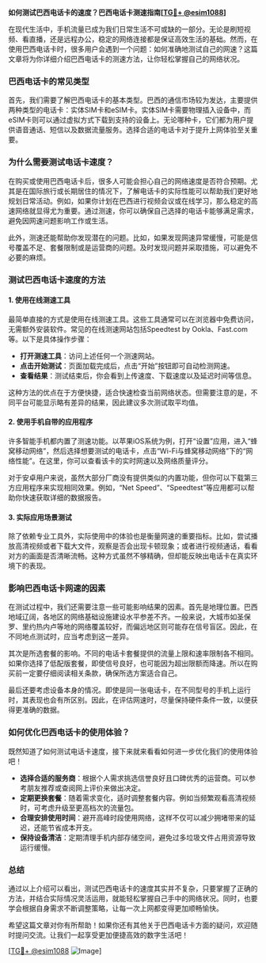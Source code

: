 **如何测试巴西电话卡的速度？巴西电话卡测速指南[[TG💪+ @esim1088](https://t.me/s/esim1088)]**

在现代生活中，手机流量已成为我们日常生活不可或缺的一部分。无论是刷短视频、看直播，还是远程办公，稳定的网络连接都是保证高效生活的基础。然而，在使用巴西电话卡时，很多用户会遇到一个问题：如何准确地测试自己的网速？这篇文章将为你详细介绍巴西电话卡的测速方法，让你轻松掌握自己的网络状况。

### 巴西电话卡的常见类型

首先，我们需要了解巴西电话卡的基本类型。巴西的通信市场较为发达，主要提供两种类型的电话卡：实体SIM卡和eSIM卡。实体SIM卡需要物理插入设备中，而eSIM卡则可以通过虚拟方式下载到支持的设备上。无论哪种卡，它们都为用户提供语音通话、短信以及数据流量服务。选择合适的电话卡对于提升上网体验至关重要。

### 为什么需要测试电话卡速度？

在购买或使用巴西电话卡后，很多人可能会担心自己的网络速度是否符合预期。尤其是在国际旅行或长期居住的情况下，了解电话卡的实际性能可以帮助我们更好地规划日常活动。例如，如果你计划在巴西进行视频会议或在线学习，那么稳定的高速网络就显得尤为重要。通过测速，你可以确保自己选择的电话卡能够满足需求，避免因网速问题影响工作或生活。

此外，测速还能帮助你发现潜在的问题。比如，如果发现网速异常缓慢，可能是信号覆盖不足、套餐限制或是运营商的问题。及时发现问题并采取措施，可以避免不必要的麻烦。

### 测试巴西电话卡速度的方法

#### 1. 使用在线测速工具

最简单直接的方式是使用在线测速工具。这些工具通常可以在浏览器中免费访问，无需额外安装软件。常见的在线测速网站包括Speedtest by Ookla、Fast.com等。以下是具体操作步骤：

- **打开测速工具**：访问上述任何一个测速网站。
- **点击开始测试**：页面加载完成后，点击“开始”按钮即可自动检测网速。
- **查看结果**：测试结束后，你会看到上传速度、下载速度以及延迟时间等信息。

这种方法的优点在于方便快捷，适合快速检查当前网络状态。但需要注意的是，不同平台可能显示略有差异的结果，因此建议多次测试取平均值。

#### 2. 使用手机自带的应用程序

许多智能手机都内置了测速功能。以苹果iOS系统为例，打开“设置”应用，进入“蜂窝移动网络”，然后选择想要测试的电话卡，点击“Wi-Fi与蜂窝移动网络”下的“网络性能”。在这里，你可以查看该卡的实时网速以及网络质量评分。

对于安卓用户来说，虽然大部分厂商没有提供类似的内置功能，但你可以下载第三方应用程序来实现相同效果。例如，“Net Speed”、“Speedtest”等应用都可以帮助你快速获取详细的数据报告。

#### 3. 实际应用场景测试

除了依赖专业工具外，实际使用中的体验也是衡量网速的重要指标。比如，尝试播放高清视频或者下载大文件，观察是否会出现卡顿现象；或者进行视频通话，看看对方的画面是否清晰流畅。这种方式虽然不够精确，但却能反映出电话卡在真实环境下的表现。

### 影响巴西电话卡网速的因素

在测试过程中，我们还需要注意一些可能影响结果的因素。首先是地理位置。巴西地域辽阔，各地区的网络基础设施建设水平参差不齐。一般来说，大城市如圣保罗、里约热内卢等地的网络覆盖较好，而偏远地区则可能存在信号盲区。因此，在不同地点测试时，应当考虑到这一差异。

其次是所选套餐的影响。不同的电话卡套餐提供的流量上限和速率限制各不相同。如果你选择了低配版套餐，即使信号良好，也可能因为超出限额而降速。所以在购买前一定要仔细阅读相关条款，确保所选方案适合自己。

最后还要考虑设备本身的情况。即使是同一张电话卡，在不同型号的手机上运行时，其表现也会有所区别。因此，在评估网速时，尽量保持硬件条件一致，以便获得更准确的数据。

### 如何优化巴西电话卡的使用体验？

既然知道了如何测试电话卡速度，接下来就来看看如何进一步优化我们的使用体验吧！

- **选择合适的服务商**：根据个人需求挑选信誉良好且口碑优秀的运营商。可以参考朋友推荐或查阅网上评价来做出决定。
- **定期更换套餐**：随着需求变化，适时调整套餐内容。例如当频繁观看高清视频时，可考虑升级至更高档次的流量包。
- **合理安排使用时间**：避开高峰时段使用网络，这样不仅可以减少拥堵带来的延迟，还能节省成本开支。
- **保持设备清洁**：定期清理手机内部存储空间，避免过多垃圾文件占用资源导致运行缓慢。

### 总结

通过以上介绍可以看出，测试巴西电话卡的速度其实并不复杂，只要掌握了正确的方法，并结合实际情况灵活运用，就能轻松掌握自己手中的网络状况。同时，也要学会根据自身需求不断调整策略，让每一次上网都变得更加顺畅愉快。

希望这篇文章对你有所帮助！如果你还有其他关于巴西电话卡方面的疑问，欢迎随时提问交流。让我们一起享受更加便捷高效的数字生活吧！

[[TG💪+ @esim1088](https://t.me/s/esim1088) ![Image](https://i.postimg.cc/4NQfJmqS/Snipaste-2025-05-13-00-14-12.png)]